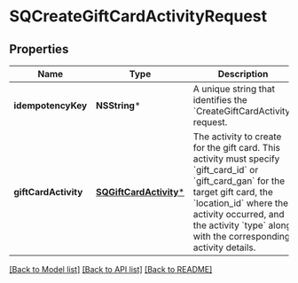 # SQCreateGiftCardActivityRequest

## Properties
Name | Type | Description | Notes
------------ | ------------- | ------------- | -------------
**idempotencyKey** | **NSString*** | A unique string that identifies the &#x60;CreateGiftCardActivity&#x60; request. | 
**giftCardActivity** | [**SQGiftCardActivity***](SQGiftCardActivity.md) | The activity to create for the gift card. This activity must specify &#x60;gift_card_id&#x60; or &#x60;gift_card_gan&#x60; for the target gift card, the &#x60;location_id&#x60; where the activity occurred, and the activity &#x60;type&#x60; along with the corresponding activity details. | 

[[Back to Model list]](../README.md#documentation-for-models) [[Back to API list]](../README.md#documentation-for-api-endpoints) [[Back to README]](../README.md)


